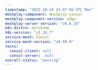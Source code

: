 ```yaml
---
timestamp: "2022-10-24 13:47:56 UTC Mon"
meshplay-component: meshplay-consul
meshplay-component-version: edge
meshplay-server-version: "v0.6.18"
k8s-distro: minikube
k8s-version: "v1.24.7"
service-mesh: Consul
service-mesh-version: "v0.49.0"
tests:
  consul-client: null
  consul-server:  null
overall-status: "passing"
---
```

